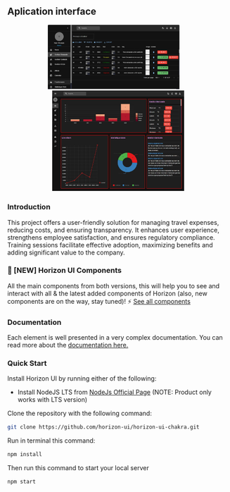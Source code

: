 
## Aplication interface

<div align="center"> 
  <img src="screenshoots/1.jpeg" width="300"> 
     &nbsp;&nbsp;&nbsp;&nbsp;
  <img src="screenshoots/2.jpeg" width="300">  
</div> 

### Introduction

This project offers a user-friendly solution for managing travel expenses, reducing costs, and ensuring transparency. It enhances user experience, strengthens employee satisfaction, and ensures regulatory compliance. Training sessions facilitate effective adoption, maximizing benefits and adding significant value to the company.

### 🎉 [NEW] Horizon UI Components
All the main components from both versions, this will help you to see and interact with all & the latest added components of Horizon (also, new components are on the way, stay tuned)! ⚡️
<a href="https://horizon-ui.com/components/?ref=readme-horizon" target="_blank">See all components</a>


### Documentation

Each element is well presented in a very complex documentation. You can read
more about the <a href="https://horizon-ui.com/documentation/docs/introduction?ref=readme-horizon" target="_blank">documentation
here.</a>

### Quick Start

Install Horizon UI by running either of the following:

- Install NodeJS LTS from
  [NodeJs Official Page](https://nodejs.org/en/?ref=horizon-documentation)
  (NOTE: Product only works with LTS version)

Clone the repository with the following command:

```bash
git clone https://github.com/horizon-ui/horizon-ui-chakra.git
```

Run in terminal this command:

```bash
npm install
```

Then run this command to start your local server

```bash
npm start
```
